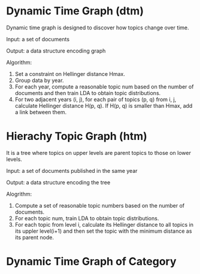 # Dynamic Time Graph (dtm)

Dynamic time graph is designed to discover how topics change over time.

Input: a set of documents

Output: a data structure encoding graph

Algorithm:

1. Set a constraint on Hellinger distance Hmax.
2. Group data by year.
3. For each year, compute a reasonable topic num based on the number of documents and then train LDA to obtain topic distributions.
4. For two adjacent years (i, j), for each pair of topics (p, q) from i, j, calculate Hellinger distance H(p, q).
   If H(p, q) is smaller than Hmax, add a link between them.


# Hierachy Topic Graph (htm)

It is a tree where topics on upper levels are parent topics to those on lower levels.

Input: a set of documents published in the same year

Output: a data structure encoding the tree

Alogrithm:

1. Compute a set of reasonable topic numbers based on the number of documents.
2. For each topic num, train LDA to obtain topic distributions.
3. For each topic from level i, calculate its Hellinger distance to all topics in its uppler level(i+1) and then set the topic with the minimum distance as its parent node.


# Dynamic Time Graph of Category
